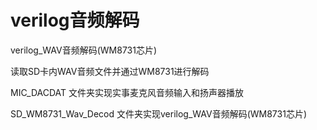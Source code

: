 # verilog音频解码
verilog_WAV音频解码(WM8731芯片)

读取SD卡内WAV音频文件并通过WM8731进行解码

MIC_DACDAT 文件夹实现实事麦克风音频输入和扬声器播放

SD_WM8731_Wav_Decod 文件夹实现verilog_WAV音频解码(WM8731芯片)
